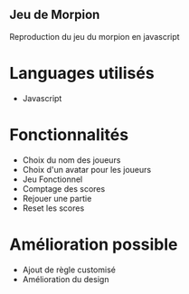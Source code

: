 ## Jeu de Morpion

Reproduction du jeu du morpion en javascript

# Languages utilisés
- Javascript

# Fonctionnalités

- Choix du nom des joueurs
- Choix d'un avatar pour les joueurs
- Jeu Fonctionnel
- Comptage des scores
- Rejouer une partie
- Reset les scores

# Amélioration possible

- Ajout de règle customisé
- Amélioration du design
